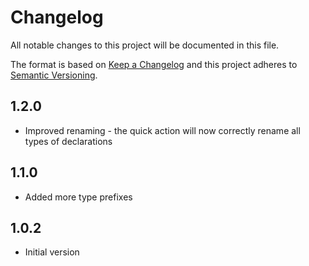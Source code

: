 # Changelog

All notable changes to this project will be documented in this file.

The format is based on [Keep a Changelog](http://keepachangelog.com/en/1.0.0/)
and this project adheres to [Semantic Versioning](http://semver.org/spec/v2.0.0.html).

## 1.2.0

- Improved renaming - the quick action will now correctly rename all types of declarations

## 1.1.0

- Added more type prefixes

## 1.0.2

- Initial version
